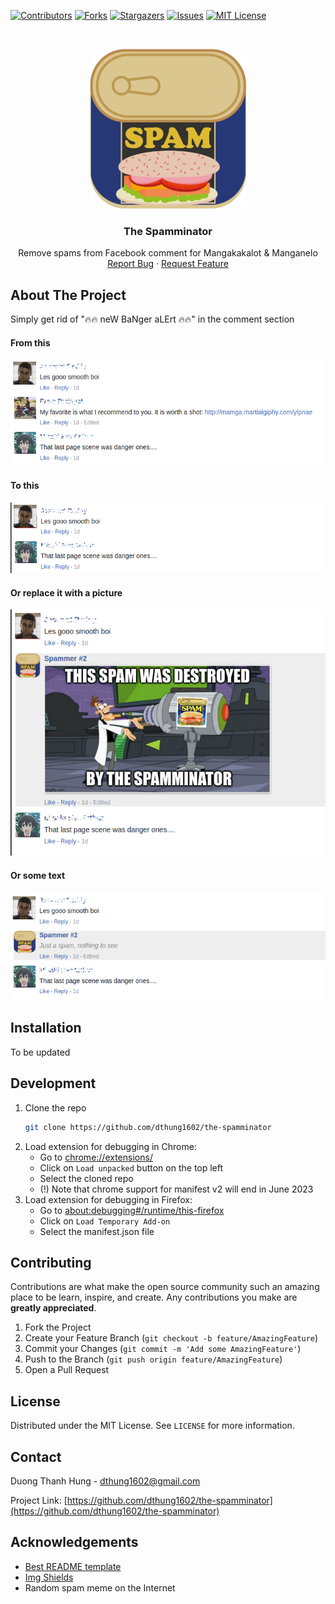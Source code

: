 <!-- README template from https://github.com/dthung1602/the-spamminator -->


[![Contributors][contributors-shield]][contributors-url]
[![Forks][forks-shield]][forks-url]
[![Stargazers][stars-shield]][stars-url]
[![Issues][issues-shield]][issues-url]
[![MIT License][license-shield]][license-url]

<!-- PROJECT LOGO -->
<br />
<p align="center">
  <a href="https://github.com/dthung1602/the-spamminator">
    <img src="https://raw.githubusercontent.com/dthung1602/the-spamminator/master/images/logo/spam-logo.png" alt="MB" width="251" height="256">
  </a>

<h3 align="center">The Spamminator</h3>

<p align="center">
    Remove spams from Facebook comment for Mangakakalot & Manganelo
    <br />
    <a href="https://github.com/dthung1602/the-spamminator/issues">Report Bug</a>
    ·
    <a href="https://github.com/dthung1602/the-spamminator/issues">Request Feature</a>
</p>

<!-- ABOUT THE PROJECT -->
## About The Project

Simply get rid of "🔥🔥 neW BaNger aLErt 🔥🔥" in the comment section

#### From this

![](images/demo/original.png)

#### To this

![](images/demo/remove.png)

#### Or replace it with a picture

![](images/demo/replace-by-image.png)

#### Or some text

![](images/demo/replace-by-text.png)

## Installation

To be updated

## Development

1. Clone the repo
    ```sh
    git clone https://github.com/dthung1602/the-spamminator
    ```
2. Load extension for debugging in Chrome:
    - Go to [chrome://extensions/](chrome://extensions/)
    - Click on `Load unpacked` button on the top left
    - Select the cloned repo
    - (!) Note that chrome support for manifest v2 will end in June 2023
3. Load extension for debugging in Firefox:
    - Go to [about:debugging#/runtime/this-firefox](about:debugging#/runtime/this-firefox)
    - Click on `Load Temporary Add-on`
    - Select the manifest.json file

<!-- CONTRIBUTING -->
## Contributing

Contributions are what make the open source community such an amazing place to be learn, inspire, and create. Any contributions you make are **greatly appreciated**.

1. Fork the Project
2. Create your Feature Branch (`git checkout -b feature/AmazingFeature`)
3. Commit your Changes (`git commit -m 'Add some AmazingFeature'`)
4. Push to the Branch (`git push origin feature/AmazingFeature`)
5. Open a Pull Request



<!-- LICENSE -->
## License

Distributed under the MIT License. See `LICENSE` for more information.


<!-- CONTACT -->
## Contact

Duong Thanh Hung - [dthung1602@gmail.com](mailto:dthung1602@gmail.com)

Project Link: [https://github.com/dthung1602/the-spamminator](https://github.com/dthung1602/the-spamminator)


<!-- ACKNOWLEDGEMENTS -->
## Acknowledgements
* [Best README template](https://github.com/othneildrew/Best-README-Template)
* [Img Shields](https://shields.io)
* Random spam meme on the Internet



<!-- MARKDOWN LINKS & IMAGES -->
<!-- https://www.markdownguide.org/basic-syntax/#reference-style-links -->
[contributors-shield]: https://img.shields.io/github/contributors/dthung1602/the-spamminator.svg?style=flat-square
[contributors-url]: https://github.com/dthung1602/the-spamminator/graphs/contributors
[forks-shield]: https://img.shields.io/github/forks/dthung1602/the-spamminator.svg?style=flat-square
[forks-url]: https://github.com/dthung1602/the-spamminator/network/members
[stars-shield]: https://img.shields.io/github/stars/dthung1602/the-spamminator.svg?style=flat-square
[stars-url]: https://github.com/dthung1602/the-spamminator/stargazers
[issues-shield]: https://img.shields.io/github/issues/dthung1602/the-spamminator.svg?style=flat-square
[issues-url]: https://github.com/dthung1602/the-spamminator/issues
[license-shield]: https://img.shields.io/github/license/dthung1602/the-spamminator.svg?style=flat-square
[license-url]: https://github.com/dthung1602/the-spamminator/blob/master/LICENSE
